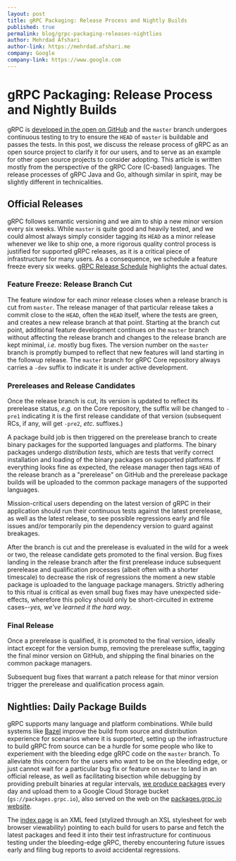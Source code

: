 ```yaml
---
layout: post
title: gRPC Packaging: Release Process and Nightly Builds
published: true
permalink: blog/grpc-packaging-releases-nightlies
author: Mehrdad Afshari
author-link: https://mehrdad.afshari.me
company: Google
company-link: https://www.google.com
---
```


# gRPC Packaging: Release Process and Nightly Builds #

gRPC is [developed in the open on GitHub](https://github.com/grpc) and the
`master` branch undergoes continuous testing to try to ensure the `HEAD` of
`master` is buildable and passes the tests.  In this post, we discuss the
release process of gRPC as an open source project to clarify it for our users,
and to serve as an example for other open source projects to consider adopting.
This article is written mostly from the perspective of the gRPC Core (C-based)
languages.  The release processes of gRPC Java and Go, although similar in
spirit, may be slightly different in technicalities.

## Official Releases ##

gRPC follows semantic versioning and we aim to ship a new minor version every
six weeks.  While `master` is quite good and heavily tested, and we could
almost always simply consider tagging its `HEAD` as a minor release whenever we
like to ship one, a more rigorous quality control process is justified for
supported gRPC releases, as it is a critical piece of infrastructure for many
users.  As a consequence, we schedule a feature freeze every six weeks.  [gRPC
Release Schedule]() highlights the actual dates.

### Feature Freeze: Release Branch Cut ###

The feature window for each minor release closes when a release branch is cut
from `master`.  The release manager of that particular release takes a commit
close to the `HEAD`, often the `HEAD` itself, where the tests are green, and
creates a new release branch at that point.  Starting at the branch cut point,
additional feature development continues on the `master` branch without
affecting the release branch and changes to the release branch are kept
minimal, *i.e.* mostly bug fixes.  The version number on the `master` branch is
promptly bumped to reflect that new features will land starting in the followup
release.  The `master` branch for gRPC Core repository always carries a `-dev`
suffix to indicate it is under active development.

### Prereleases and Release Candidates ###

Once the release branch is cut, its version is updated to reflect its
prerelease status, *e.g.* on the Core repository, the suffix will be changed to
`-pre1` indicating it is the first release candidate of that version
(subsequent RCs, if any, will get `-pre2`, *etc.* suffixes.)

A package build job is then triggered on the prerelease branch to create binary
packages for the supported languages and platforms.  The binary packages
undergo *distribution tests*, which are tests that verify correct installation
and loading of the binary packages on supported platforms.  If everything looks
fine as expected, the release manager then tags `HEAD` of the release branch as
a "prerelease" on GitHub and the prerelease package builds will be uploaded to
the common package managers of the supported languages.

Mission-critical users depending on the latest version of gRPC in their
application should run their continuous tests against the latest prerelease, as
well as the latest release, to see possible regressions early and file issues
and/or temporarily pin the dependency version to guard against breakages.

After the branch is cut and the prerelease is evaluated in the wild for a week
or two, the release candidate gets promoted to the final version.  Bug fixes
landing in the release branch after the first prerelease induce subsequent
prerelease and qualification processes (albeit often with a shorter timescale)
to decrease the risk of regressions the moment a new stable package is uploaded
to the language package managers.  Strictly adhering to this ritual is critical
as even small bug fixes may have unexpected side-effects, wherefore this policy
should only be short-circuited in extreme cases--*yes, we've learned it the
hard way*.

### Final Release ###

Once a prerelease is qualified, it is promoted to the final version, ideally
intact except for the version bump, removing the prerelease suffix, tagging the
final minor version on GitHub, and shipping the final binaries on the common
package managers.

Subsequent bug fixes that warrant a patch release for that minor version
trigger the prerelease and qualification process again.

## Nightlies: Daily Package Builds ##

gRPC supports many language and platform combinations.  While build systems
like [Bazel](https://bazel.build) improve the build from source and
distribution experience for scenarios where it is supported, setting up the
infrastructure to build gRPC from source can be a hurdle for some people who
like to experiement with the bleeding edge gRPC code on the `master` branch.
To alleviate this concern for the users who want to be on the bleeding edge, or
just cannot wait for a particular bug fix or feature on `master` to land in an
official release, as well as facilitating bisection while debugging by
providing prebuilt binaries at regular intervals, [we produce
packages](https://github.com/grpc/grpc/tree/master/tools/internal_ci/linux/grpc_publish_packages.sh)
every day and upload them to a Google Cloud Storage bucket
(`gs://packages.grpc.io`), also served on the web on the [packages.grpc.io
website](https://packages.grpc.io).

The [index page](https://packages.grpc.io/index.xml) is an XML feed (stylized
through an XSL stylesheet for web browser viewability) pointing to each build
for users to parse and fetch the latest packages and feed it into their test
infrastructure for continuous testing under the bleeding-edge gRPC, thereby
encountering future issues early and filing bug reports to avoid accidental
regressions.
